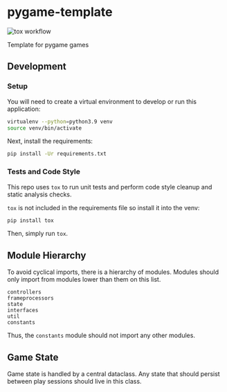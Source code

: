 # pygame-template

![tox workflow](https://github.com/Tyler-Yates/pygame-template/actions/workflows/tox-workflow.yml/badge.svg)

Template for pygame games

## Development

### Setup

You will need to create a virtual environment to develop or run this application:
```bash
virtualenv --python=python3.9 venv
source venv/bin/activate
```

Next, install the requirements:
```bash
pip install -Ur requirements.txt
```

### Tests and Code Style

This repo uses `tox` to run unit tests and perform code style cleanup and static analysis checks.

`tox` is not included in the requirements file so install it into the venv:
```bash
pip install tox
```

Then, simply run `tox`.

## Module Hierarchy

To avoid cyclical imports, there is a hierarchy of modules.
Modules should only import from modules lower than them on
this list.

```
controllers
frameprocessors
state
interfaces
util
constants
```

Thus, the `constants` module should not import any other modules.

## Game State

Game state is handled by a central dataclass.
Any state that should persist between play sessions should live in this class.
